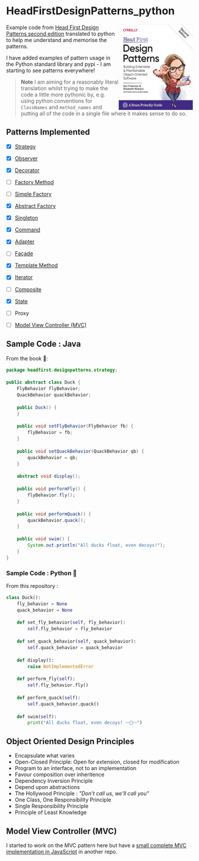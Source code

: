 # HeadFirstDesignPatterns_python

<img src="images\learning.oreilly.jpg" alt="Head First Design Patterns Second Edition" width="200" align="right">Example code from [Head First Design Patterns second edition](https://www.wickedlysmart.com/head-first-design-patterns/) translated to python to help me understand and memorise the patterns.

I have added examples of pattern usage in the Python standard library and pypi - I am starting to see patterns everywhere!

> **Note**
> I am aiming for a reasonably literal translation whilst trying to make the code a little more pythonic by, e.g. using python conventions for `ClassNames` and `method_names` and putting all of the code in a single file where it makes sense to do so.

## Patterns Implemented

- [x] [Strategy](chapter01_strategy)
- [x] [Observer](chapter02_observer)
- [x] [Decorator](chapter03_decorator)
- [ ] [Factory Method](chapter04_factory)
- [ ] [Simple Factory](chapter04_factory)
- [x] [Abstract Factory](chapter04_factory)
- [x] [Singleton](chapter05_singleton)
- [x] [Command](chapter06_command)
- [x] [Adapter](chapter07_adapter_facade)
- [ ] [Façade](chapter07_adapter_facade)
- [x] [Template Method](chapter08_template)
- [x] [Iterator](chapter09_iterator_composite)
- [ ] [Composite](chapter09_iterator_composite)
- [x] [State](chapter10_state)
- [ ] Proxy
- [ ] [Model View Controller (MVC)](chapter12_compound)


## Sample Code : Java

From the book 📖:
 
```java
package headfirst.designpatterns.strategy;

public abstract class Duck {
    FlyBehavior flyBehavior;
    QuackBehavior quackBehavior;

    public Duck() {
    }

    public void setFlyBehavior(FlyBehavior fb) {
        flyBehavior = fb;
    }

    public void setQuackBehavior(QuackBehavior qb) {
        quackBehavior = qb;
    }

    abstract void display();

    public void performFly() {
        flyBehavior.fly();
    }

    public void performQuack() {
        quackBehavior.quack();
    }

    public void swim() {
        System.out.println("All ducks float, even decoys!");
    }
}
```

### Sample Code : Python 🐍

From this repository :

```python
class Duck():
    fly_behavior = None
    quack_behavior = None

    def set_fly_behavior(self, fly_behavior):
        self.fly_behavior = fly_behavior

    def set_quack_behavior(self, quack_behavior):
        self.quack_behavior = quack_behavior

    def display():
        raise NotImplementedError

    def perform_fly(self):
        self.fly_behavior.fly()

    def perform_quack(self):
        self.quack_behavior.quack()

    def swim(self):
        print("All ducks float, even decoys! 〰🦆〰")
```

## Object Oriented Design Principles

- Encapsulate what varies
- Open-Closed Principle: Open for extension, closed for modification
- Program to an interface, not to an implementation
- Favour composition over inheritence
- Dependency Inversion Principle
- Depend upon abstractions
- The Hollywood Principle : _"Don't call us, we'll call you"_
- One Class, One Responsibility Principle
- Single Responsibility Principle
- Principle of Least Knowledge

## Model View Controller (MVC)

I started to work on the MVC pattern here but have a [small complete MVC implementation in JavaScript](https://github.com/dancergraham/HeadFirstJs/blob/master/battleship2D.js) in another repo. 
